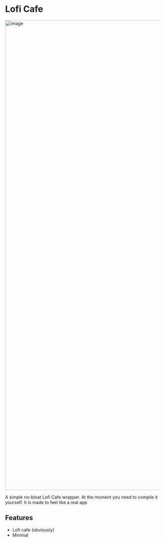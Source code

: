 # Lofi Cafe

<img width="1522" alt="image" src="https://raw.githubusercontent.com/FormalSnake/lofi-cafe-wrapper/main/assets/screenshot.png">

A simple no-bloat Lofi Cafe wrapper.
At the moment you need to compile it yourself.
It is made to feel like a real app

## Features

- Lofi cafe (obviously)
- Minimal
